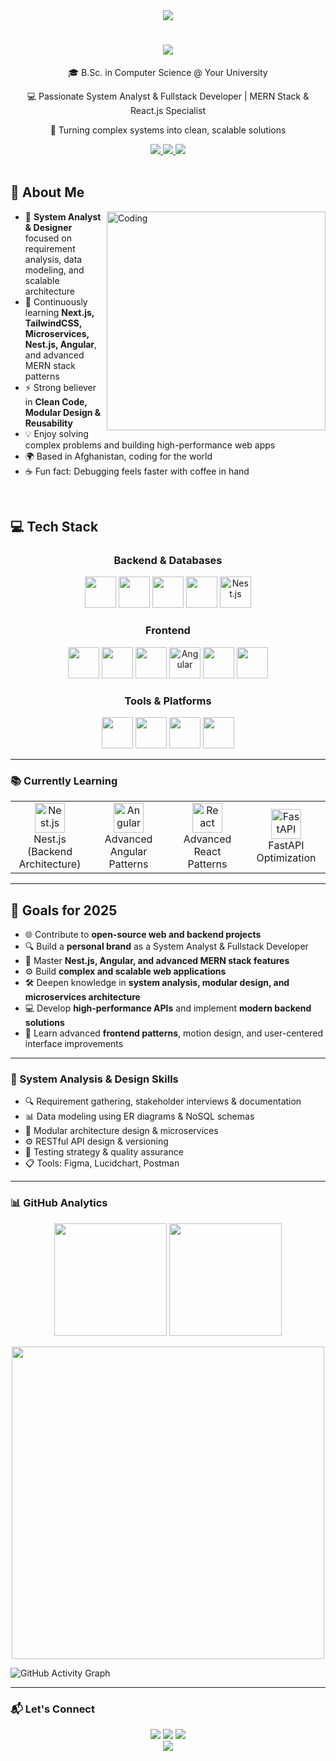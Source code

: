 <div align="center">
  <img src="https://capsule-render.vercel.app/api?type=waving&color=gradient&height=180&section=header&text=Dost%20Mohammad%20Fahimi&fontSize=55&fontAlignY=35&animation=fadeIn" />
</div>

<h1 align="center">
  <img src="https://readme-typing-svg.herokuapp.com/?font=Fira+Code&size=28&center=true&vCenter=true&width=600&height=70&duration=4000&lines=Hi+There!+👋;I'm+Dost+Mohammad+Fahimi!;System+Analyst+%26+Designer;Frontend+%2F+MERN+Stack Developer;Open+Source+Enthusiast" />
</h1>

<div align="center">
  <p>🎓 B.Sc. in Computer Science @ Your University</p>
  <p>💻 Passionate System Analyst & Fullstack Developer | MERN Stack & React.js Specialist</p>
  <p>🚀 Turning complex systems into clean, scalable solutions</p>
</div>

<div align="center">
  <a href="mailto:dmfahimiiiii730@gmail.com">
    <img src="https://img.shields.io/badge/Email-dmfahimiiiii730@gmail.com-D14836?style=for-the-badge&logo=gmail&logoColor=white" />
  </a>
  <a href="https://www.linkedin.com/in/dost-mohammad-fahimi/">
    <img src="https://img.shields.io/badge/LinkedIn-Dost_Mohammad_Fahimi-0077B5?style=for-the-badge&logo=linkedin&logoColor=white" />
  </a>
  <a href="https://github.com/DostMohammadFahimi">
    <img src="https://img.shields.io/badge/GitHub-DostMohammadFahimi-100000?style=for-the-badge&logo=github&logoColor=white" />
  </a>
</div>

<br/>

## 🚀 About Me

<img align="right" alt="Coding" width="350" src="https://raw.githubusercontent.com/gist/patevs/b007a0e98fb216438d4cbf559fac4166/raw/88f20c9d749d756be63f22b09f3c4ac570bc5101/programming.gif">

- 🧠 **System Analyst & Designer** focused on requirement analysis, data modeling, and scalable architecture  
- 🌱 Continuously learning **Next.js, TailwindCSS, Microservices, Nest.js, Angular**, and advanced MERN stack patterns  
- ⚡ Strong believer in **Clean Code, Modular Design & Reusability**  
- 💡 Enjoy solving complex problems and building high-performance web apps  
- 🌍 Based in Afghanistan, coding for the world  
- ☕ Fun fact: Debugging feels faster with coffee in hand

<br/>

## 💻 Tech Stack

<div align="center">
  <h3>Backend & Databases</h3>
  <p>
    <a href="https://nodejs.org/"><img src="https://skillicons.dev/icons?i=nodejs" width="50" height="50" /></a>
    <a href="https://expressjs.com/"><img src="https://skillicons.dev/icons?i=express" width="50" height="50" /></a>
    <a href="https://www.mongodb.com/"><img src="https://skillicons.dev/icons?i=mongodb" width="50" height="50" /></a>
    <a href="https://www.mysql.com/"><img src="https://skillicons.dev/icons?i=mysql" width="50" height="50" /></a>
    <a href="https://nestjs.com/"><img src="https://cdn.jsdelivr.net/gh/devicons/devicon/icons/nestjs/nestjs-plain.svg" width="50" height="50" alt="Nest.js" /></a>
  </p>

  <h3>Frontend</h3>
  <p>
    <a href="https://reactjs.org/"><img src="https://skillicons.dev/icons?i=react" width="50" height="50" /></a>
    <a href="https://nextjs.org/"><img src="https://skillicons.dev/icons?i=nextjs" width="50" height="50" /></a>
    <a href="https://tailwindcss.com/"><img src="https://skillicons.dev/icons?i=tailwind" width="50" height="50" /></a>
    <a href="https://angular.io/"><img src="https://cdn.jsdelivr.net/gh/devicons/devicon/icons/angularjs/angularjs-original.svg" width="50" height="50" alt="Angular" /></a>
    <a href="https://www.w3schools.com/html/"><img src="https://skillicons.dev/icons?i=html" width="50" height="50" /></a>
    <a href="https://www.w3schools.com/css/"><img src="https://skillicons.dev/icons?i=css" width="50" height="50" /></a>
  </p>

  <h3>Tools & Platforms</h3>
  <p>
    <a href="https://git-scm.com/"><img src="https://skillicons.dev/icons?i=git" width="50" height="50" /></a>
    <a href="https://code.visualstudio.com/"><img src="https://skillicons.dev/icons?i=vscode" width="50" height="50" /></a>
    <a href="https://www.netlify.com/"><img src="https://skillicons.dev/icons?i=netlify" width="50" height="50" /></a>
    <a href="https://www.figma.com/"><img src="https://skillicons.dev/icons?i=figma" width="50" height="50" /></a>
  </p>
</div>

<hr/>

### 📚 Currently Learning

<div align="center">
  <table>
    <tr>
      <td align="center" width="25%">
        <img src="https://cdn.jsdelivr.net/gh/devicons/devicon/icons/nestjs/nestjs-plain.svg" width="48" height="48" alt="Nest.js"/>
        <br>Nest.js (Backend Architecture)
      </td>
      <td align="center" width="25%">
        <img src="https://cdn.jsdelivr.net/gh/devicons/devicon/icons/angularjs/angularjs-original.svg" width="48" height="48" alt="Angular"/>
        <br>Advanced Angular Patterns
      </td>
      <td align="center" width="25%">
        <img src="https://cdn.jsdelivr.net/gh/devicons/devicon/icons/react/react-original.svg" width="48" height="48" alt="React"/>
        <br>Advanced React Patterns
      </td>
      <td align="center" width="25%">
        <img src="https://cdn.jsdelivr.net/gh/devicons/devicon/icons/fastapi/fastapi-original.svg" width="48" height="48" alt="FastAPI"/>
        <br>FastAPI Optimization
      </td>
    </tr>
  </table>
</div>

<hr/>

## 🎯 Goals for 2025

- 🌐 Contribute to **open-source web and backend projects**  
- 🔍 Build a **personal brand** as a System Analyst & Fullstack Developer  
- 🚀 Master **Nest.js, Angular, and advanced MERN stack features**  
- ⚙️ Build **complex and scalable web applications**  
- 🛠️ Deepen knowledge in **system analysis, modular design, and microservices architecture**  
- 💻 Develop **high-performance APIs** and implement **modern backend solutions**  
- 🧩 Learn advanced **frontend patterns**, motion design, and user-centered interface improvements  

<hr/>

### 🧩 System Analysis & Design Skills

- 🔍 Requirement gathering, stakeholder interviews & documentation  
- 📊 Data modeling using ER diagrams & NoSQL schemas  
- 🧩 Modular architecture design & microservices  
- ⚙️ RESTful API design & versioning  
- 🧪 Testing strategy & quality assurance  
- 📋 Tools: Figma, Lucidchart, Postman

<hr/>

### 📊 GitHub Analytics

<div align="center">
  <img src="https://github-readme-stats.vercel.app/api?username=DostMohammadFahimi&show_icons=true&count_private=true&theme=radical&hide_border=true&include_all_commits=true" height="180"/>
  <img src="https://github-readme-stats.vercel.app/api/top-langs/?username=DostMohammadFahimi&layout=compact&theme=radical&langs_count=6" height="180"/>
</div>

<p align="center">
  <a href="https://github.com/DostMohammadFahimi">
    <img width="500" src="https://github-readme-streak-stats.herokuapp.com/?user=DostMohammadFahimi&theme=algolia&hide_border=true&background=00000000" />
  </a>
</p>

![GitHub Activity Graph](https://github-readme-activity-graph.vercel.app/graph?username=DostMohammadFahimi&theme=react-dark)

<hr/>

### 📬 Let's Connect

<div align="center">
  <a href="https://www.linkedin.com/in/dost-mohammad-fahimi/"><img src="https://img.shields.io/badge/LinkedIn-Dost_Mohammad_Fahimi-0077B5?style=for-the-badge&logo=linkedin&logoColor=white" /></a>
  <a href="mailto:dmfahimiiiii730@gmail.com"><img src="https://img.shields.io/badge/Gmail-dmfahimiiiii730@gmail.com-D14836?style=for-the-badge&logo=gmail&logoColor=white" /></a>
  <a href="https://github.com/DostMohammadFahimi"><img src="https://img.shields.io/badge/GitHub-DostMohammadFahimi-100000?style=for-the-badge&logo=github&logoColor=white" /></a>
</div>

<div align="center">
  <img src="https://capsule-render.vercel.app/api?type=waving&color=gradient&height=100&section=footer" />
</div>
